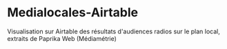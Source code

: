 # Medialocales-Airtable
Visualisation sur Airtable des résultats d'audiences radios sur le plan local, extraits de Paprika Web (Médiamétrie) 
